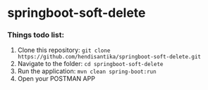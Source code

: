 # springboot-soft-delete

### Things todo list:

1. Clone this repository: `git clone https://github.com/hendisantika/springboot-soft-delete.git`
2. Navigate to the folder: `cd springboot-soft-delete`
3. Run the application: `mvn clean spring-boot:run`
4. Open your POSTMAN APP
